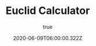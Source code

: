 ---
title: 'Euclid Calculator'
excerpt: "Euclid is a scientific calculator that supports Excel formulas, LaTeX, smart converter, and more. Get everything you should expect from a modern calculator in a simple and sleek interface. Solve advanced math problems anywhere: Euclid is a native app available on both macOS and iOS."
coverImage: 'https://euclid.pr1mer.tech/img/banner.jpg'
date: '2020-06-09T06:00:00.322Z'
external: "https://euclid.pr1mer.tech"
author:
  name: Arthur Guiot
  picture: '/img/logo.jpeg'
ogImage:
  url: 'https://euclid.pr1mer.tech/img/banner.jpg'
---